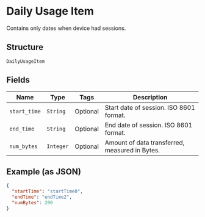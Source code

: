 
# Daily Usage Item

Contains only dates when device had sessions.

## Structure

`DailyUsageItem`

## Fields

| Name | Type | Tags | Description |
|  --- | --- | --- | --- |
| `start_time` | `String` | Optional | Start date of session. ISO 8601 format. |
| `end_time` | `String` | Optional | End date of session. ISO 8601 format. |
| `num_bytes` | `Integer` | Optional | Amount of data transferred, measured in Bytes. |

## Example (as JSON)

```json
{
  "startTime": "startTime0",
  "endTime": "endTime2",
  "numBytes": 200
}
```

